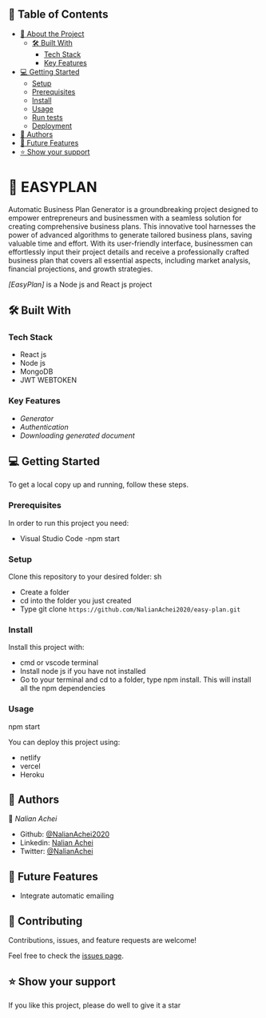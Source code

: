 <a name="readme-top"></a>

<div align="center">

  <br/>

  <h1><B-Plan</b></h1>

</div>

## 📗 Table of Contents

- [📖 About the Project](#about-project)
  - [🛠 Built With](#built-with)
    - [Tech Stack](#tech-stack)
    - [Key Features](#key-features)
- [💻 Getting Started](#getting-started)
  - [Setup](#setup)
  - [Prerequisites](#prerequisites)
  - [Install](#install)
  - [Usage](#usage)
  - [Run tests](#run-tests)
  - [Deployment](#deployment)
- [👥 Authors](#authors)
- [🔭 Future Features](#future-features)
- [⭐️ Show your support](#support)

<!-- PROJECT DESCRIPTION -->

# 📖 EASYPLAN <a name="about-project"></a>

Automatic Business Plan Generator is a groundbreaking project designed to empower entrepreneurs and businessmen with a seamless solution for creating comprehensive business plans. This innovative tool harnesses the power of advanced algorithms to generate tailored business plans, saving valuable time and effort. With its user-friendly interface, businessmen can effortlessly input their project details and receive a professionally crafted business plan that covers all essential aspects, including market analysis, financial projections, and growth strategies.

_[EasyPlan]_ is a Node js and React js project

## 🛠 Built With <a name="built-with"></a>

### Tech Stack <a name="tech-stack"></a>

- React js
- Node js
- MongoDB
- JWT WEBTOKEN

### Key Features <a name="key-features"></a>

- _Generator_
- _Authentication_
- _Downloading generated document_

## 💻 Getting Started <a name="getting-started"></a>

To get a local copy up and running, follow these steps.

### Prerequisites

In order to run this project you need:

- Visual Studio Code
  -npm start

### Setup

Clone this repository to your desired folder:
sh

- Create a folder
- cd into the folder you just created
- Type git clone `https://github.com/NalianAchei2020/easy-plan.git`

### Install

Install this project with:

- cmd or vscode terminal
- Install node js if you have not installed
- Go to your terminal and cd to a folder, type npm install. This will install all the npm dependencies

### Usage

npm start

You can deploy this project using:

- netlify
- vercel
- Heroku

## 👥 Authors <a name="authors"></a>

👤 _Nalian Achei_

- Github: [@NalianAchei2020](https://github.com/NalianAchei2020)
- Linkedin: [Nalian Achei](https://www.linkedin.com/in/nalian-achei-683208275)
- Twitter: [@NalianAchei](https://twitter.com/NalianAchei?t=E3ePLcJ7B45dBa8SBFIXDg&s=09)

## 🔭 Future Features <a name="future-features"></a>

- Integrate automatic emailing

## 🤝 Contributing <a name="contributing"></a>

Contributions, issues, and feature requests are welcome!

Feel free to check the [issues page](https://github.com/NalianAchei2020/easy-plan/issues).

## ⭐️ Show your support <a name="support"></a>

If you like this project, please do well to give it a star
